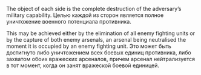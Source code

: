 
The object of each side is the complete destruction of the adversary’s military capability.
Целью каждой из сторон является полное уничтожение военного потенциала противника.

This may be achieved either by the elimination of all enemy fighting units or by the capture of both enemy arsenals, an arsenal being neutralised the moment it is occupied by an enemy fighting unit.
Это может быть достигнуто либо уничтожением всех боевых единиц противника, либо захватом обоих вражеских арсеналов, причем арсенал нейтрализуется в тот момент, когда он занят вражеской боевой единицей.